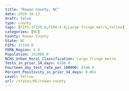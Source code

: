 ```yaml
---
title: "Rowan County, NC"
date: 2020-10-13
draft: false
type: county
tags: [FIPS:37159.0,FEMA:4.0,Large fringe metro,Yellow]
categories: [NC]
County: Rowan County
State: NC
FIPS: 37159.0
FEMA_Region: 4.0
Population: 142088.0
NCHS_Urban_Rural_Classification: Large fringe metro
Tests_in_prior_14_days: 6166.0
Fourteen_day_test_rate_per_100000: 4340.0
Percent_Positivity_in_prior_14_days: 0.061
Level: Yellow
url: /states/NC/rowan-county
---
```



